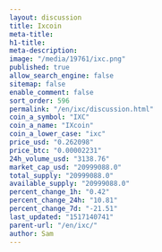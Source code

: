 ```yaml
---
layout: discussion
title: Ixcoin
meta-title: 
h1-title: 
meta-description: 
image: "/media/19761/ixc.png"
published: true
allow_search_engine: false
sitemap: false
enable_comment: false
sort_order: 596
permalink: "/en/ixc/discussion.html"
coin_a_symbol: "IXC"
coin_a_name: "IXcoin"
coin_a_lower_case: "ixc"
price_usd: "0.262098"
price_btc: "0.00002231"
24h_volume_usd: "3138.76"
market_cap_usd: "20999088.0"
total_supply: "20999088.0"
available_supply: "20999088.0"
percent_change_1h: "0.42"
percent_change_24h: "10.81"
percent_change_7d: "-21.51"
last_updated: "1517140741"
parent-url: "/en/ixc/"
author: Sam
---
```


